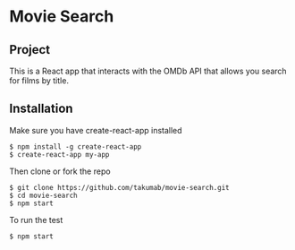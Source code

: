 # Movie Search

## Project
This is a React app that interacts with the OMDb API that allows you search for films by title.

## Installation
Make sure you have create-react-app installed
```
$ npm install -g create-react-app
$ create-react-app my-app
```
Then clone or fork the repo
```
$ git clone https://github.com/takumab/movie-search.git
$ cd movie-search
$ npm start
```

To run the test
```
$ npm start
```


